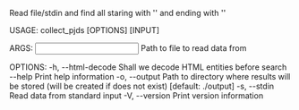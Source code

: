 Read file/stdin and find all staring with '<pjd>' and ending with '</pjd>'

USAGE:
    collect_pjds [OPTIONS] [INPUT]

ARGS:
    <INPUT>    Path to file to read data from

OPTIONS:
    -h, --html-decode        Shall we decode HTML entities before search
        --help               Print help information
    -o, --output <OUTPUT>    Path to directory where results will be stored (will be created if does
                             not exist) [default: ./output]
    -s, --stdin              Read data from standard input
    -V, --version            Print version information
